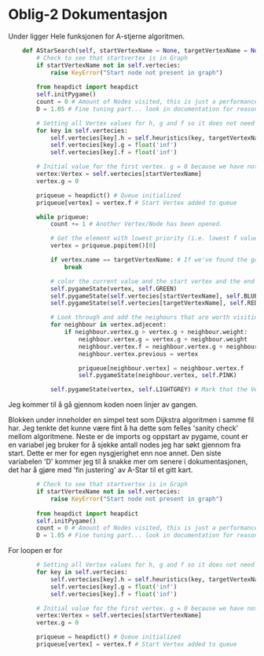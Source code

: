 # Oblig-2 Dokumentasjon
Under ligger Hele funksjonen for A-stjerne algoritmen. 
```py
    def AStarSearch(self, startVertexName = None, targetVertexName = None) -> list:
        # Check to see that startvertex is in Graph
        if startVertexName not in self.vertecies:
            raise KeyError("Start node not present in graph")
        
        from heapdict import heapdict
        self.initPygame()
        count = 0 # Amount of Nodes visited, this is just a performance checker, i've done some small fine tuning.
        D = 1.05 # Fine tuning part... look in documentation for reasoning and source. If this A-Star algorithm is to be used on another map, reset to 1.00

        # Setting all Vertex values for h, g and f so it does not need to be done later.
        for key in self.vertecies:
            self.vertecies[key].h = self.heuristics(key, targetVertexName) * D
            self.vertecies[key].g = float('inf')
            self.vertecies[key].f = float('inf')

        # Initial value for the first vertex. g = 0 because we have not moved anywhere.
        vertex:Vertex = self.vertecies[startVertexName]
        vertex.g = 0

        priqueue = heapdict() # Queue initialized
        priqueue[vertex] = vertex.f # Start Vertex added to queue

        while priqueue:
            count += 1 # Another Vertex/Node has been opened.

            # Get the element with lowest priority (i.e. lowest f value)
            vertex = priqueue.popitem()[0]

            if vertex.name == targetVertexName: # If we've found the goal, exit while loop and finish up.
                break

            # color the current value and the start vertex and the end vertex it's appropriate colors.
            self.pygameState(vertex, self.GREEN)
            self.pygameState(self.vertecies[startVertexName], self.BLUE)
            self.pygameState(self.vertecies[targetVertexName], self.RED)

            # Look through and add the neighours that are worth visiting to the heapdict.
            for neighbour in vertex.adjecent:
                if neighbour.vertex.g > vertex.g + neighbour.weight:
                    neighbour.vertex.g = vertex.g + neighbour.weight
                    neighbour.vertex.f = neighbour.vertex.g + neighbour.vertex.h
                    neighbour.vertex.previous = vertex

                    priqueue[neighbour.vertex] = neighbour.vertex.f
                    self.pygameState(neighbour.vertex, self.PINK)

            self.pygameState(vertex, self.LIGHTGREY) # Mark that the Vertex has been visited and finished working on it.
```
Jeg kommer til å gå gjennom koden noen linjer av gangen.

Blokken under inneholder en simpel test som Dijkstra algoritmen i samme fil har. Jeg tenkte det kunne være fint å ha dette som felles 'sanity check' mellom algoritmene. Neste er de imports og oppstart av pygame, count er en variabel jeg bruker for å sjekke antall nodes jeg har søkt gjennom fra start. Dette er mer for egen nysgjerighet enn noe annet. Den siste variabelen 'D' kommer jeg til å snakke mer om senere i dokumentasjonen, det har å gjøre med 'fin justering' av A-Star til et gitt kart.
```py
        # Check to see that startvertex is in Graph
        if startVertexName not in self.vertecies:
            raise KeyError("Start node not present in graph")
        
        from heapdict import heapdict
        self.initPygame()
        count = 0 # Amount of Nodes visited, this is just a performance checker, i've done some small fine tuning.
        D = 1.05 # Fine tuning part... look in documentation for reasoning and source. If this A Start algorythm is to be used on another map, reset to 1.00
```

For loopen er for 

```py
        # Setting all Vertex values for h, g and f so it does not need to be done later.
        for key in self.vertecies:
            self.vertecies[key].h = self.heuristics(key, targetVertexName) * D
            self.vertecies[key].g = float('inf')
            self.vertecies[key].f = float('inf')

        # Initial value for the first vertex. g = 0 because we have not moved anywhere.
        vertex:Vertex = self.vertecies[startVertexName]
        vertex.g = 0

        priqueue = heapdict() # Queue initialized
        priqueue[vertex] = vertex.f # Start Vertex added to queue

```







